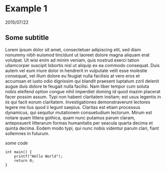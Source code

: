 # Example 1
2015/07/22

## Some subtitle

Lorem ipsum dolor sit amet, consectetuer adipiscing elit, sed diam
nonummy nibh euismod tincidunt ut laoreet dolore magna aliquam erat
volutpat. Ut wisi enim ad minim veniam, quis nostrud exerci tation
ullamcorper suscipit lobortis nisl ut aliquip ex ea commodo consequat.
Duis autem vel eum iriure dolor in hendrerit in vulputate velit esse
molestie consequat, vel illum dolore eu feugiat nulla facilisis at vero
eros et accumsan et iusto odio dignissim qui blandit praesent luptatum
zzril delenit augue duis dolore te feugait nulla facilisi. Nam liber
tempor cum soluta nobis eleifend option congue nihil imperdiet doming id
quod mazim placerat facer possim assum. Typi non habent claritatem
insitam; est usus legentis in iis qui facit eorum claritatem.
Investigationes demonstraverunt lectores legere me lius quod ii legunt
saepius. Claritas est etiam processus dynamicus, qui sequitur mutationem
consuetudium lectorum. Mirum est notare quam littera gothica, quam nunc
putamus parum claram, anteposuerit litterarum formas humanitatis per
seacula quarta decima et quinta decima. Eodem modo typi, qui nunc nobis
videntur parum clari, fiant sollemnes in futurum.

*some code*

    int main() {
		printf("Hello World");
		return 0;
    }
